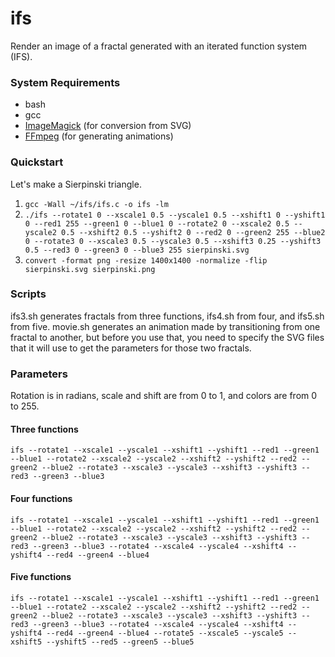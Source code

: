 # ifs
Render an image of a fractal generated with an iterated function system (IFS).

### System Requirements
* bash
* gcc 
* [ImageMagick](http://www.imagemagick.org/script/index.php) (for conversion from SVG)
* [FFmpeg](https://ffmpeg.org/) (for generating animations)

### Quickstart
Let's make a Sierpinski triangle.

1. `gcc -Wall ~/ifs/ifs.c -o ifs -lm`
2. `./ifs --rotate1 0 --xscale1 0.5 --yscale1 0.5 --xshift1 0 --yshift1 0 --red1 255 --green1 0 --blue1 0 --rotate2 0 --xscale2 0.5 --yscale2 0.5 --xshift2 0.5 --yshift2 0 --red2 0 --green2 255 --blue2 0 --rotate3 0 --xscale3 0.5 --yscale3 0.5 --xshift3 0.25 --yshift3 0.5 --red3 0 --green3 0 --blue3 255 sierpinski.svg` 
3. `convert -format png -resize 1400x1400 -normalize -flip sierpinski.svg sierpinski.png`

### Scripts 
ifs3.sh generates fractals from three functions, ifs4.sh from four, and ifs5.sh from five. movie.sh generates an animation made by transitioning from one fractal to another, but before you use that, you need to specify the SVG files that it will use to get the parameters for those two fractals.

### Parameters
Rotation is in radians, scale and shift are from 0 to 1, and colors are from 0 to 255.

#### Three functions 
`ifs --rotate1 --xscale1 --yscale1 --xshift1 --yshift1 --red1 --green1 --blue1 --rotate2 --xscale2 --yscale2 --xshift2 --yshift2 --red2 --green2 --blue2 --rotate3 --xscale3 --yscale3 --xshift3 --yshift3 --red3 --green3 --blue3 `

#### Four functions 
`ifs --rotate1 --xscale1 --yscale1 --xshift1 --yshift1 --red1 --green1 --blue1 --rotate2 --xscale2 --yscale2 --xshift2 --yshift2 --red2 --green2 --blue2 --rotate3 --xscale3 --yscale3 --xshift3 --yshift3 --red3 --green3 --blue3 --rotate4 --xscale4 --yscale4 --xshift4 --yshift4 --red4 --green4 --blue4 `

#### Five functions 
`ifs --rotate1 --xscale1 --yscale1 --xshift1 --yshift1 --red1 --green1 --blue1 --rotate2 --xscale2 --yscale2 --xshift2 --yshift2 --red2 --green2 --blue2 --rotate3 --xscale3 --yscale3 --xshift3 --yshift3 --red3 --green3 --blue3 --rotate4 --xscale4 --yscale4 --xshift4 --yshift4 --red4 --green4 --blue4 --rotate5 --xscale5 --yscale5 --xshift5 --yshift5 --red5 --green5 --blue5 `
